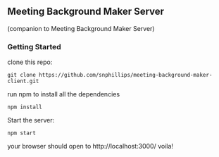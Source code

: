 ## Meeting Background Maker Server

(companion to Meeting Background Maker Server)

### Getting Started

clone this repo:

 `git clone https://github.com/snphillips/meeting-background-maker-client.git`
 
run npm to install all the dependencies

`npm install`

Start the server:

`npm start`

your browser should open to http://localhost:3000/
voila!

